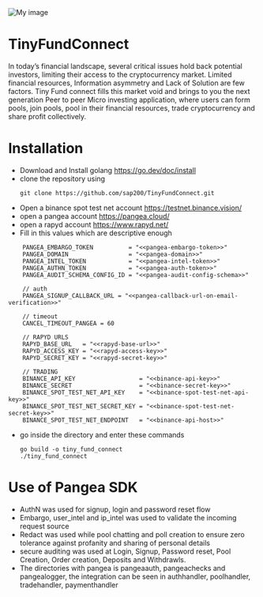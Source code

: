 <img src="https://pin.ski/3smqXEU" alt="My image" align="center">

# TinyFundConnect
In today’s financial landscape, several critical issues hold back potential investors, limiting their access to the cryptocurrency market. Limited financial resources, Information asymmetry and Lack of Solution are few factors. Tiny Fund connect fills this market void and brings to you the next generation Peer to peer Micro investing application, where users can form pools, join pools, pool in their financial resources, trade cryptocurrency and share profit collectively.

# Installation

- Download and Install golang https://go.dev/doc/install
- clone the repository using
  ```
  git clone https://github.com/sap200/TinyFundConnect.git
  ```
- Open a binance spot test net account https://testnet.binance.vision/
- open a pangea account https://pangea.cloud/
- open a rapyd account https://www.rapyd.net/
- Fill in this values which are descriptive enough
```
	PANGEA_EMBARGO_TOKEN          = "<<pangea-embargo-token>>"
	PANGEA_DOMAIN                 = "<<pangea-domain>>"
	PANGEA_INTEL_TOKEN            = "<<pangea-intel-token>>"
	PANGEA_AUTHN_TOKEN            = "<<pangea-auth-token>>"
	PANGEA_AUDIT_SCHEMA_CONFIG_ID = "<<pangea-audit-config-schema>>"

	// auth
	PANGEA_SIGNUP_CALLBACK_URL = "<<pangea-callback-url-on-email-verification>>"

	// timeout
	CANCEL_TIMEOUT_PANGEA = 60

	// RAPYD URLS
	RAPYD_BASE_URL   = "<<rapyd-base-url>>"
	RAPYD_ACCESS_KEY = "<<rapyd-access-key>>"
	RAPYD_SECRET_KEY = "<<rapyd-secret-key>>"

	// TRADING
	BINANCE_API_KEY                  = "<<binance-api-key>>"
	BINANCE_SECRET                   = "<<binance-secret-key>>"
	BINANCE_SPOT_TEST_NET_API_KEY    = "<<binance-spot-test-net-api-key>>"
	BINANCE_SPOT_TEST_NET_SECRET_KEY = "<<binance-spot-test-net-secret-key>>"
	BINANCE_SPOT_TEST_NET_ENDPOINT   = "<<binance-api-host>>"
```
- go inside the directory and enter these commands
  ```
  go build -o tiny_fund_connect
  ./tiny_fund_connect
  ```

# Use of Pangea SDK

- AuthN was used for signup, login and password reset flow
- Embargo, user_intel and ip_intel was used to validate the incoming request source
- Redact was used while pool chatting and poll creation to ensure zero tolerance against profanity and sharing of personal details
- secure auditing was used at Login, Signup, Password reset, Pool Creation, Order creation, Deposits and Withdrawls.
- The directories with pangea is pangeaauth, pangeachecks and pangealogger, the integration can be seen in authhandler, poolhandler, tradehandler, paymenthandler
  
  
